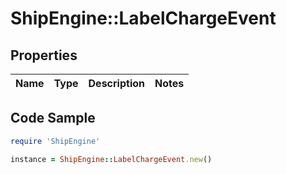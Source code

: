 # ShipEngine::LabelChargeEvent

## Properties

Name | Type | Description | Notes
------------ | ------------- | ------------- | -------------

## Code Sample

```ruby
require 'ShipEngine'

instance = ShipEngine::LabelChargeEvent.new()
```


